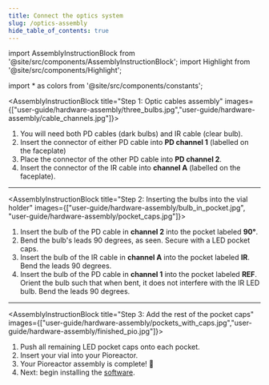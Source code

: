 ```yaml
---
title: Connect the optics system
slug: /optics-assembly
hide_table_of_contents: true
---
```


import AssemblyInstructionBlock from '@site/src/components/AssemblyInstructionBlock';
import Highlight from '@site/src/components/Highlight';

import * as colors from '@site/src/components/constants';


<AssemblyInstructionBlock title="Step 1: Optic cables assembly" images={["user-guide/hardware-assembly/three_bulbs.jpg","user-guide/hardware-assembly/cable_channels.jpg"]}>

1.  You will need both <Highlight color={colors.blue}>PD cables (dark bulbs)</Highlight> and <Highlight color={colors.red}>IR cable (clear bulb)</Highlight>.
2.  Insert the connector of either <Highlight color={colors.blue}>PD cable</Highlight> into **PD channel 1** (labelled on the faceplate)
3.  Place the connector of the other <Highlight color={colors.blue}>PD cable</Highlight> into **PD channel 2**.
4.  Insert the connector of the <Highlight color={colors.red}>IR cable</Highlight> into **channel A** (labelled on the faceplate).

</AssemblyInstructionBlock>

-----

<AssemblyInstructionBlock title="Step 2: Inserting the bulbs into the vial holder" images={["user-guide/hardware-assembly/bulb_in_pocket.jpg", "user-guide/hardware-assembly/pocket_caps.jpg"]}>

1.  Insert the bulb of the PD cable in **channel 2** into the <Highlight color={colors.magenta}>pocket labeled **90°**</Highlight>.
2. Bend the bulb's leads 90 degrees, as seen. Secure with a <Highlight color={colors.blue}>LED pocket caps</Highlight>.
3.  Insert the bulb of the IR cable in **channel A** into the pocket labeled **IR**. Bend the leads 90 degrees.
4.  Insert the bulb of the PD cable in **channel 1** into the pocket labeled **REF**. Orient the bulb such that when bent, it does not interfere with the IR LED bulb. Bend the leads 90 degrees.

</AssemblyInstructionBlock>

-----

<AssemblyInstructionBlock title="Step 3: Add the rest of the pocket caps" images={["user-guide/hardware-assembly/pockets_with_caps.jpg","user-guide/hardware-assembly/finished_pio.jpg"]}>

1.  Push all remaining LED pocket caps onto each pocket.
2.  Insert your vial into your Pioreactor.
2.  Your Pioreactor assembly is complete! 🚀
4.  Next: begin installing the [software](/user-guide/software-set-up).

</AssemblyInstructionBlock>
